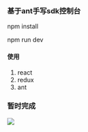 ### 基于ant手写sdk控制台

 npm install

 npm run dev

#### 使用

1. react 
2. redux
3. ant

### 暂时完成

<img src="/ccx1/ConsoleView/img/home.png" />
